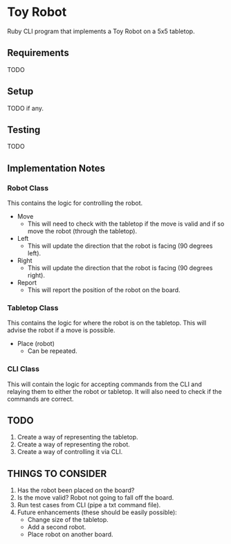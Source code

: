 # Toy Robot

Ruby CLI program that implements a Toy Robot on a 5x5 tabletop.

## Requirements

TODO

## Setup

TODO if any.

## Testing

TODO

## Implementation Notes

### Robot Class

This contains the logic for controlling the robot.

- Move
  - This will need to check with the tabletop if the move is valid and if so
    move the robot (through the tabletop).
- Left
  - This will update the direction that the robot is facing (90 degrees left).
- Right
  - This will update the direction that the robot is facing (90 degrees right).
- Report
  - This will report the position of the robot on the board.

### Tabletop Class

This contains the logic for where the robot is on the tabletop. This will
advise the robot if a move is possible.

- Place (robot)
  - Can be repeated.

### CLI Class

This will contain the logic for accepting commands from the CLI and relaying
them to either the robot or tabletop. It will also need to check if the
commands are correct.

## TODO

1. Create a way of representing the tabletop.
2. Create a way of representing the robot.
3. Create a way of controlling it via CLI.

## THINGS TO CONSIDER

1. Has the robot been placed on the board?
2. Is the move valid? Robot not going to fall off the board.
3. Run test cases from CLI (pipe a txt command file).
4. Future enhancements (these should be easily possible):
    - Change size of the tabletop.
    - Add a second robot.
    - Place robot on another board.
